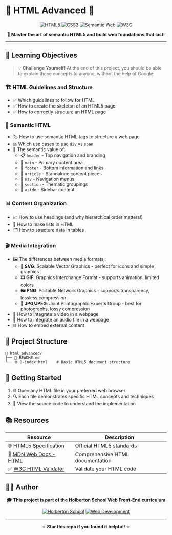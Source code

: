 # 🌟 HTML Advanced 🚀

<div align="center">

![HTML5](https://img.shields.io/badge/html5-%23E34F26.svg?style=for-the-badge&logo=html5&logoColor=white)
![CSS3](https://img.shields.io/badge/css3-%231572B6.svg?style=for-the-badge&logo=css3&logoColor=white)
![Semantic Web](https://img.shields.io/badge/Semantic-Web-brightgreen?style=for-the-badge)
![W3C](https://img.shields.io/badge/W3C-Validated-blue?style=for-the-badge)

**🎯 Master the art of semantic HTML5 and build web foundations that last!**

</div>

---

## 🎯 Learning Objectives

> 💡 **Challenge Yourself!** At the end of this project, you should be able to explain these concepts to anyone, without the help of Google:

### 🏗️ HTML Guidelines and Structure
- ✅ Which guidelines to follow for HTML
- ✅ How to create the skeleton of an HTML5 page
- ✅ How to correctly structure an HTML page

### 🎨 Semantic HTML
- 🏷️ How to use semantic HTML tags to structure a web page
- ⚖️ Which use cases to use `div` vs `span`
- 🧩 The semantic value of:
  - 📋 `header` - Top navigation and branding
  - 🎯 `main` - Primary content area
  - 📝 `footer` - Bottom information and links
  - 📰 `article` - Standalone content pieces
  - 🧭 `nav` - Navigation menus
  - 📑 `section` - Thematic groupings
  - 📌 `aside` - Sidebar content

### 📊 Content Organization
- 📈 How to use headings (and why hierarchical order matters!)
- 📝 How to make lists in HTML
- 🗂️ How to structure data in tables

### 🎬 Media Integration
- 🖼️ The differences between media formats:
  - **🎨 SVG**: Scalable Vector Graphics - perfect for icons and simple graphics
  - **🎞️ GIF**: Graphics Interchange Format - supports animation, limited colors
  - **🖼️ PNG**: Portable Network Graphics - supports transparency, lossless compression
  - **📸 JPG/JPEG**: Joint Photographic Experts Group - best for photographs, lossy compression
- 🎥 How to integrate a video in a webpage
- 🎵 How to integrate an audio file in a webpage
- 🌐 How to embed external content

## 📁 Project Structure

```
📂 html_advanced/
├── 📄 README.md
└── 🌐 0-index.html    # Basic HTML5 document structure
```

## 🚀 Getting Started

1. 🌐 Open any HTML file in your preferred web browser
2. 🔍 Each file demonstrates specific HTML concepts and techniques
3. 👀 View the source code to understand the implementation

## 📚 Resources

| Resource | Description |
|----------|-------------|
| 🌐 [HTML5 Specification](https://html.spec.whatwg.org/) | Official HTML5 standards |
| 📖 [MDN Web Docs - HTML](https://developer.mozilla.org/en-US/docs/Web/HTML) | Comprehensive HTML documentation |
| ✅ [W3C HTML Validator](https://validator.w3.org/) | Validate your HTML code |

## 👨‍💻 Author

<div align="center">

**🎓 This project is part of the Holberton School Web Front-End curriculum**

[![Holberton School](https://img.shields.io/badge/School-Holberton-red?style=for-the-badge)](https://www.holbertonschool.com/)
[![Web Development](https://img.shields.io/badge/Focus-Web%20Development-orange?style=for-the-badge)](https://github.com)

---

⭐ **Star this repo if you found it helpful!** ⭐

</div>